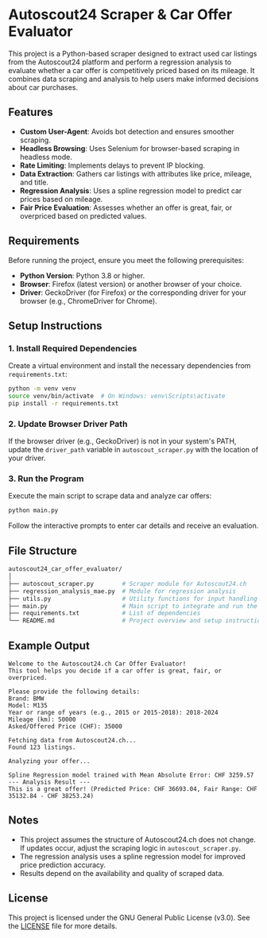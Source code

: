 # Autoscout24 Scraper & Car Offer Evaluator

This project is a Python-based scraper designed to extract used car listings from the Autoscout24 platform and perform a regression analysis to evaluate whether a car offer is competitively priced based on its mileage. It combines data scraping and analysis to help users make informed decisions about car purchases.

## Features

- **Custom User-Agent**: Avoids bot detection and ensures smoother scraping.
- **Headless Browsing**: Uses Selenium for browser-based scraping in headless mode.
- **Rate Limiting**: Implements delays to prevent IP blocking.
- **Data Extraction**: Gathers car listings with attributes like price, mileage, and title.
- **Regression Analysis**: Uses a spline regression model to predict car prices based on mileage.
- **Fair Price Evaluation**: Assesses whether an offer is great, fair, or overpriced based on predicted values.

## Requirements

Before running the project, ensure you meet the following prerequisites:

- **Python Version**: Python 3.8 or higher.
- **Browser**: Firefox (latest version) or another browser of your choice.
- **Driver**: GeckoDriver (for Firefox) or the corresponding driver for your browser (e.g., ChromeDriver for Chrome).

## Setup Instructions

### 1. Install Required Dependencies

Create a virtual environment and install the necessary dependencies from `requirements.txt`:

```bash
python -m venv venv
source venv/bin/activate  # On Windows: venv\Scripts\activate
pip install -r requirements.txt
```

### 2. Update Browser Driver Path

If the browser driver (e.g., GeckoDriver) is not in your system's PATH, update the `driver_path` variable in `autoscout_scraper.py` with the location of your driver.

### 3. Run the Program

Execute the main script to scrape data and analyze car offers:

```bash
python main.py
```

Follow the interactive prompts to enter car details and receive an evaluation.

## File Structure

```bash
autoscout24_car_offer_evaluator/
│
├── autoscout_scraper.py        # Scraper module for Autoscout24.ch
├── regression_analysis_mae.py  # Module for regression analysis
├── utils.py                    # Utility functions for input handling and data cleaning
├── main.py                     # Main script to integrate and run the project
├── requirements.txt            # List of dependencies
└── README.md                   # Project overview and setup instructions
```

## Example Output

```plaintext
Welcome to the Autoscout24.ch Car Offer Evaluator!
This tool helps you decide if a car offer is great, fair, or overpriced.

Please provide the following details:
Brand: BMW
Model: M135
Year or range of years (e.g., 2015 or 2015-2018): 2018-2024
Mileage (km): 50000
Asked/Offered Price (CHF): 35000

Fetching data from Autoscout24.ch...
Found 123 listings.

Analyzing your offer...

Spline Regression model trained with Mean Absolute Error: CHF 3259.57
--- Analysis Result ---
This is a great offer! (Predicted Price: CHF 36693.04, Fair Range: CHF 35132.84 - CHF 38253.24)
```

## Notes

- This project assumes the structure of Autoscout24.ch does not change. If updates occur, adjust the scraping logic in `autoscout_scraper.py`.
- The regression analysis uses a spline regression model for improved price prediction accuracy.
- Results depend on the availability and quality of scraped data.

## License

This project is licensed under the GNU General Public License (v3.0). See the [LICENSE](LICENSE) file for more details.

